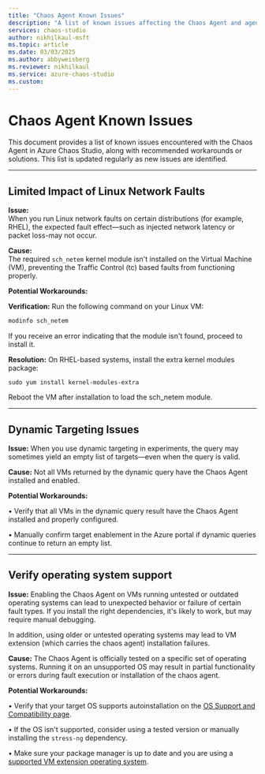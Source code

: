 ```yaml
---
title: "Chaos Agent Known Issues"
description: "A list of known issues affecting the Chaos Agent and agent-based faults in Azure Chaos Studio, along with workarounds or mitigation steps."
services: chaos-studio
author: nikhilkaul-msft
ms.topic: article
ms.date: 03/03/2025
ms.author: abbyweisberg
ms.reviewer: nikhilkaul
ms.service: azure-chaos-studio
ms.custom: 
---
```


# Chaos Agent Known Issues

This document provides a list of known issues encountered with the Chaos Agent in Azure Chaos Studio, along with recommended workarounds or solutions. This list is updated regularly as new issues are identified.

---

## Limited Impact of Linux Network Faults

**Issue:**  
When you run Linux network faults on certain distributions (for example, RHEL), the expected fault effect—such as injected network latency or packet loss-may not occur.

**Cause:**  
The required `sch_netem` kernel module isn't installed on the Virtual Machine (VM), preventing the Traffic Control (tc) based faults from functioning properly.

**Potential Workarounds:**  

**Verification:** Run the following command on your Linux VM:
  ```bash
  modinfo sch_netem
  ```
If you receive an error indicating that the module isn't found, proceed to install it.
	
**Resolution:** 
On RHEL-based systems, install the extra kernel modules package:
```
sudo yum install kernel-modules-extra
```
Reboot the VM after installation to load the sch_netem module.

---
## Dynamic Targeting Issues

**Issue:**
When you use dynamic targeting in experiments, the query may sometimes yield an empty list of targets—even when the query is valid.

**Cause:**
Not all VMs returned by the dynamic query have the Chaos Agent installed and enabled.

**Potential Workarounds:**

•	Verify that all VMs in the dynamic query result have the Chaos Agent installed and properly configured.

•	Manually confirm target enablement in the Azure portal if dynamic queries continue to return an empty list.

---

## Verify operating system support

**Issue:**
Enabling the Chaos Agent on VMs running untested or outdated operating systems can lead to unexpected behavior or failure of certain fault types. If you install the right dependencies, it's likely to work, but may require manual debugging.

In addition, using older or untested operating systems may lead to VM extension (which carries the chaos agent) installation failures.

**Cause:**
The Chaos Agent is officially tested on a specific set of operating systems. Running it on an unsupported OS may result in partial functionality or errors during fault execution or installation of the chaos agent. 

**Potential Workarounds:**

•	Verify that your target OS supports autoinstallation on the [OS Support and Compatibility page](chaos-agent-os-support.md).

•	If the OS isn't supported, consider using a tested version or manually installing the ```stress-ng``` dependency.

•	Make sure your package manager is up to date and you are using a [supported VM extension operating system](articles/virtual-machines/extensions/agent-linux.md).
